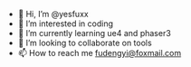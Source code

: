 - 👋 Hi, I’m @yesfuxx
- 👀 I’m interested in coding
- 🌱 I’m currently learning ue4 and phaser3
- 💞️ I’m looking to collaborate on tools
- 📫 How to reach me fudengyi@foxmail.com

<!---
yesfuxx/yesfuxx is a ✨ special ✨ repository because its `README.md` (this file) appears on your GitHub profile.
You can click the Preview link to take a look at your changes.
--->
